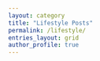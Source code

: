 ```yaml
---
layout: category
title: "Lifestyle Posts"
permalink: /lifestyle/
entries_layout: grid
author_profile: true
---
```

